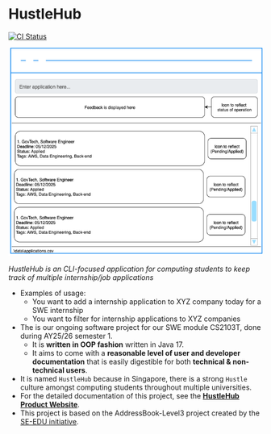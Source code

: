 # HustleHub

[![CI Status](https://github.com/AY2526S1-CS2103T-T11-1/tp/actions/workflows/gradle.yml/badge.svg)](https://github.com/AY2526S1-CS2103T-T11-1/tp/actions/workflows/gradle.yml)

![Ui](docs/images/Ui.png)

_HustleHub is an CLI-focused application for computing students to keep track of multiple internship/job applications_
* Examples of usage:
  * You want to add a internship application to XYZ company today for a SWE internship
  * You want to filter for internship applications to XYZ companies
* The is our ongoing software project for our SWE module CS2103T, done during AY25/26 semester 1.
  * It is **written in OOP fashion** written in Java 17.
  * It aims to come with a **reasonable level of user and developer documentation** that is easily digestible for both **technical & non-technical users**.
* It is named `HustleHub` because in Singapore, there is a strong `Hustle` culture amongst computing students throughout multiple universities.
* For the detailed documentation of this project, see the **[HustleHub Product Website](https://ay2526s1-cs2103t-t11-1.github.io/tp/)**.
* This project is based on the AddressBook-Level3 project created by the [SE-EDU initiative](https://se-education.org).
